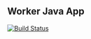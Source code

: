 ## Worker Java App

 
  [![Build Status](http://52.232.47.213:8080/buildStatus/icon?job=instantvoting%2Fworker-build)](http://52.232.47.213:8080/job/instantvoting/job/worker-build/)
